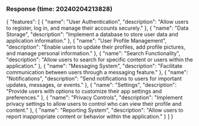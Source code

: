 ### Response (time: 20240204213828)

{
    "features": [
        {
            "name": "User Authentication",
            "description": "Allow users to register, log in, and manage their accounts securely."
        },
        {
            "name": "Data Storage",
            "description": "Implement a database to store user data and application information."
        },
        {
            "name": "User Profile Management",
            "description": "Enable users to update their profiles, add profile pictures, and manage personal information."
        },
        {
            "name": "Search Functionality",
            "description": "Allow users to search for specific content or users within the application."
        },
        {
            "name": "Messaging System",
            "description": "Facilitate communication between users through a messaging feature."
        },
        {
            "name": "Notifications",
            "description": "Send notifications to users for important updates, messages, or events."
        },
        {
            "name": "Settings",
            "description": "Provide users with options to customize their app settings and preferences."
        },
        {
            "name": "Privacy Controls",
            "description": "Implement privacy settings to allow users to control who can view their profile and content."
        },
        {
            "name": "Reporting System",
            "description": "Allow users to report inappropriate content or behavior within the application."
        }
    ]
}